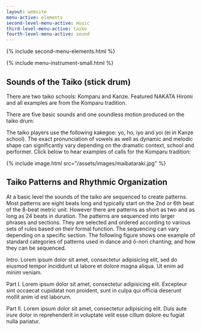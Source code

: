 ```yaml
---
layout: website
menu-active: elements
second-level-menu-active: music
third-level-menu-active: taiko
fourth-level-menu-active: sound
---
```


{% include second-menu-elements.html %}

{% include menu-instrument-small.html %}

<main class="page-content">
  <div class="text-container">
    <h2>Sounds of the Taiko (stick drum)</h2>
    <p>There are two taiko schools: Komparu and Kanze. Featured NAKATA Hiromi and all examples are from the Komparu tradition.</p>
    <p>There are five basic sounds and one soundless motion produced on the taiko drum:</p>
    <p>The taiko players use the following kakegoe: yo, ho, iyo and yoi (ei in Kanze school). The exact pronunciation of vowels as well as dynamic and melodic shape can significantly vary depending on the dramatic context, school and performer. Click below to hear examples of calls for the Komparu tradition:</p>
  </div>

  {% include image.html src="/assets/images/maibataraki.jpg" %}

  <div class="text-container">
    <h2>Taiko Patterns and Rhythmic Organization</h2>
    <p>At a basic level the sounds of the taiko are sequenced to create patterns. Most patterns are eight beats long and typically start on the 2nd or 6th beat of the 8-beat metric unit. However there are patterns as short as two and as long as 24 beats in duration. The patterns are sequenced into larger phrases and sections. They are selected and ordered according to various sets of rules based on their formal function. The sequencing can vary depending on a specific section. The following figure shows one example of standard categories of patterns used in dance and ô-nori chanting; and how they can be sequenced.</p>
  </div>

  <div id="tabs"></div>
  <section id='intro' title='Introduction' class='tabbed-narrative'>
    <p>
    Intro. Lorem ipsum dolor sit amet, <time datetime='00:00:10.000' title='00:10:98.987'>consectetur</time> adipisicing elit, sed do eiusmod tempor incididunt ut labore et dolore magna aliqua. Ut enim ad minim veniam.
    </p>
  </section>

  <section id='part1' title='Part I' class='tabbed-narrative'>
    <p>
    Part I. Lorem ipsum dolor sit amet, <time datetime='00:00:20' title='00:11:98.987'>consectetur</time> adipisicing elit. Excepteur sint occaecat cupidatat non proident, sunt in culpa qui officia deserunt mollit anim id est laborum.
    </p>
  </section>

  <section id="part2" title="Part II" class="tabbed-narrative">
    <p>
    Part II. Lorem ipsum dolor sit amet, <time datetime='00:00:30.303' title='00:12:98.987'>consectetur</time> adipisicing elit. Duis aute irure dolor in reprehenderit in voluptate velit esse cillum dolore eu fugiat nulla pariatur.
    </p>
  </section>

</main>


